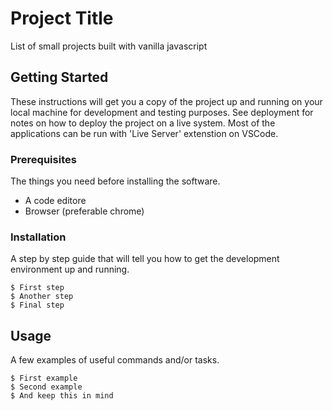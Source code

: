 # Project Title

List of small projects built with vanilla javascript

## Getting Started

These instructions will get you a copy of the project up and running on your local machine for development and testing purposes. See deployment for notes on how to deploy the project on a live system. Most of the applications can be run with 'Live Server' extenstion on VSCode.

### Prerequisites

The things you need before installing the software.

* A code editore
* Browser (preferable chrome)

### Installation

A step by step guide that will tell you how to get the development environment up and running.

```
$ First step
$ Another step
$ Final step
```

## Usage

A few examples of useful commands and/or tasks.

```
$ First example
$ Second example
$ And keep this in mind
```
